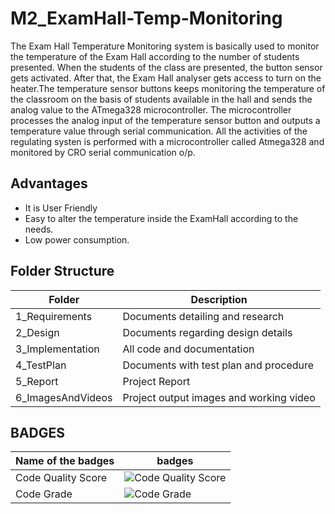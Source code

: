# M2_ExamHall-Temp-Monitoring
The Exam Hall Temperature Monitoring system is basically used to monitor the temperature of the Exam Hall according to the number of students presented. When the students of the class are presented, the button sensor gets activated. After that, the Exam Hall analyser gets access to turn on the heater.The temperature sensor buttons keeps monitoring the temperature of the classroom on the basis of students available in the hall and sends the analog value to the ATmega328 microcontroller. The microcontroller processes the analog input of the temperature sensor button and outputs a temperature value through serial communication. All the activities of the regulating systen is performed with a microcontroller called Atmega328 and monitored by CRO serial communication o/p.

## Advantages
- It is User Friendly
- Easy to alter the temperature inside the ExamHall according to the needs.
- Low power consumption.


## Folder Structure

|Folder|	Description|
|------|---------------|
|1_Requirements|	Documents detailing and research|
|2_Design	|Documents regarding design details|
|3_Implementation	|All code and documentation|
|4_TestPlan	|Documents with test plan and procedure|
|5_Report	|Project Report|
|6_ImagesAndVideos	|Project output images and working video|



## BADGES

Name of the badges| badges|
|-----------------|-------|
|Code Quality Score|![Code Quality Score](https://api.codiga.io/project/33031/score/svg)
|Code Grade|![Code Grade](https://api.codiga.io/project/33031/status/svg)
